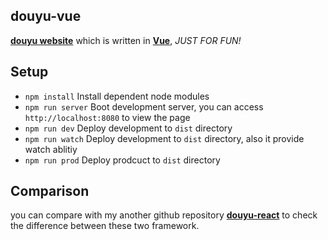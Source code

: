 ## douyu-vue
**[douyu website](https://www.douyu.com)**  which is written in **[Vue](https://vuejs.org/)**, *JUST FOR FUN!*

## Setup

* `npm install` Install dependent node modules
* `npm run server` Boot development server, you can access `http://localhost:8080` to view the page
* `npm run dev` Deploy development to `dist` directory
* `npm run watch` Deploy development to `dist` directory, also it provide watch ablitiy
* `npm run prod` Deploy prodcuct to `dist` directory

## Comparison
you can compare with my another github repository **[douyu-react](https://github.com/dingchaoyan1983/douyu-react)** to check the difference between these two framework.
